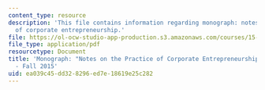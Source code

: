 ```yaml
---
content_type: resource
description: 'This file contains information regarding monograph: notes on the practice
  of corporate entrepreneurship.'
file: https://ol-ocw-studio-app-production.s3.amazonaws.com/courses/15-369-seminar-in-corporate-entrepreneurship-fall-2015/ea039c45dd328296ed7e18619e25c282_MIT15_369F15_PrcticeCrprt.pdf
file_type: application/pdf
resourcetype: Document
title: 'Monograph: "Notes on the Practice of Corporate Entrepreneurship" - 15.369
  - Fall 2015'
uid: ea039c45-dd32-8296-ed7e-18619e25c282
---
```

